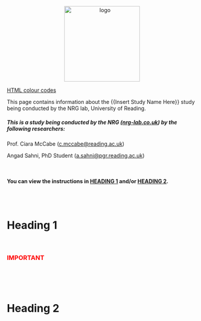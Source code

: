 <p align="center"> <img width="200" src="https://raw.githubusercontent.com/NRG-HUB/SMARTPHONE_Study/main/nrg-logo.jpg" alt="logo"> </p> 
<!-- NRG lab's logo should go at the top of the page, aligned center.-->

<body style="background-color:{enter colour code here.};"></body> 

[HTML colour codes](https://htmlcolorcodes.com/) <!--Setting up the page's background colour. white (#fffff) is best.-->

This page contains information about the {{Insert Study Name Here}} study being conducted by the NRG lab, University of Reading. <br>

##### This is a study being conducted by the NRG ([nrg-lab.co.uk](https://www.nrg-lab.co.uk/)) by the following researchers:
Prof. Ciara McCabe (<a href="mailto:c.mccabe@reading.ac.uk">c.mccabe@reading.ac.uk</a>) 

Angad Sahni, PhD Student (<a href="mailto:a.sahni@pgr.reading.ac.uk">a.sahni@pgr.reading.ac.uk</a>) 

<!-- Use '<a href' section to link to your email address-->

<br>

#### You can view the instructions in [<u>HEADING 1</u>](README.md#heading-1) and/or [<u>HEADING 2</u>](README.md#heading-2). 

<br>
<br>

# Heading 1

<br>

<h3 style="color:red">IMPORTANT</h3> <!-- Here you have RED text to stress an IMPORTANT point. -->
<!-- Make list of IMPORTANT points here. -->

<br>
<br>
<br>

# Heading 2

